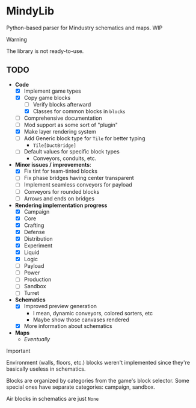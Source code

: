 # MindyLib

Python-based parser for Mindustry schematics and maps. WIP

> [!WARNING]
> The library is not ready-to-use.

## TODO

* **Code**
  * [x] Implement game types
  * [x] Copy game blocks
    * [ ] Verify blocks afterward
    * [x] Classes for common blocks in `blocks`
  * [ ] Comprehensive documentation
  * [ ] Mod support as some sort of "plugin"
  * [x] Make layer rendering system
  * [ ] Add Generic block type for `Tile` for better typing
    * `Tile[DuctBridge]`
  * [ ] Default values for specific block types
    * Conveyors, conduits, etc.

* **Minor issues / improvements**:
  * [x] Fix tint for team-tinted blocks
  * [ ] Fix phase bridges having center transparent
  * [ ] Implement seamless conveyors for payload
  * [ ] Conveyors for rounded blocks
  * [ ] Arrows and ends on bridges

* **Rendering implementation progress**
  * [x] Campaign
  * [x] Core
  * [x] Crafting
  * [x] Defense
  * [x] Distribution
  * [x] Experiment
  * [x] Liquid
  * [x] Logic
  * [ ] Payload
  * [ ] Power
  * [ ] Production
  * [ ] Sandbox
  * [ ] Turret

* **Schematics**
  * [x] Improved preview generation
    * I mean, dynamic conveyors, colored sorters, etc
    * Maybe show those canvases rendered
  * [x] More information about schematics

* **Maps**
  * *Eventually*

> [!IMPORTANT]
> Environment (walls, floors, etc.) blocks weren't implemented since they're basically useless in schematics.
>
> Blocks are organized by categories from the game's block selector.
> Some special ones have separate categories: campaign, sandbox.
>
> Air blocks in schematics are just `None`
